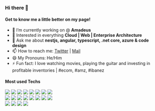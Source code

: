 ### Hi there 👋

#### Get to know me a little better on my page!

- 🔭 I’m currently working on @ **Amadeus**
- 🧐 Interested in everything **Cloud | Web | Enterprise Architecture**
- 💬 Ask me about **nestjs, angular, typescript, .net core, azure & code design**
- 📫 How to reach me: [Twitter](https://twitter.com/ahmetatar_v1) | [Mail](mailto:ahhmetatar@gmail.com)
- 😄 My Pronouns: He/Him
- ⚡ Fun fact: I love watching movies, playing the guitar and investing in profitable inventories |  #ecom, #amz, #ibanez

#### Most used Techs

<p>
  <img src="https://img.shields.io/badge/-Visual%20Studio%20Code-23A9F2?style=flat-square&logo=Visual%20Studio%20Code&logoColor=white"/>
  <img src="https://img.shields.io/badge/-Github-181717?style=flat-square&logo=GitHub&logoColor=white"/>
  <img src="https://img.shields.io/badge/-Git-F44D27?style=flat-square&logo=Git&logoColor=white"/>
  <img src="https://img.shields.io/badge/-NPM-CB3837?style=flat-square&logo=NPM&logoColor=white"/>
  <img src="https://img.shields.io/badge/-WebPack-1C78C0?style=flat-square&logo=WebPack&logoColor=white"/>
  <img src="https://img.shields.io/badge/-ESLint-4B32C3?style=flat-square&logo=ESLint&logoColor=white"/>
  <img src="https://img.shields.io/badge/-HTML5-E34F26?style=flat-square&logo=HTML5&logoColor=white"/>
  <img src="https://img.shields.io/badge/-CSS3-1572B6?style=flat-square&logo=CSS3&logoColor=white"/><br>
  <img src="https://img.shields.io/badge/-Azure-0078D4?style=flat-square&logo=Azure DevOps&logoColor=white"/>
  <img src="https://img.shields.io/badge/-Docker-blue?style=flat-square&logo=Docker&logoColor=white"/>
  <img src="https://img.shields.io/badge/-Kubernetes-blue?style=flat-square&logo=Kubernetes&logoColor=white" />
  <img src="https://img.shields.io/badge/-OpenShift-red?style=flat-square&logo=redhat&logoColor=white" />
  <img src="https://img.shields.io/badge/-Angular-red?style=flat-square&logo=Angular&logoColor=white" />
  <img src="https://img.shields.io/badge/-Redux-blueviolet?style=flat-square&logo=Redux&logoColor=white" />
  <img src="https://img.shields.io/badge/-RxJS-ff69b4?style=flat-square&logo=rxjs&logoColor=white" />
  <img src="https://img.shields.io/badge/-Nestjs-red?style=flat-square&logo=Nestjs&logoColor=white" /><br>
  <img src="https://img.shields.io/badge/-Nodejs-026E00?style=flat-square&logo=node.js&logoColor=white" />
  <img src="https://img.shields.io/badge/-TypeScript-blue?style=flat-square&logo=TypeScript&logoColor=white" />
  <img src="https://img.shields.io/badge/-.NET Core-blueviolet?style=flat-square&logo=.NET&logoColor=white" />
  <img src="https://img.shields.io/badge/-CSharp-blueviolet?style=flat-square&logo=csharp&logoColor=white" />
</p>
